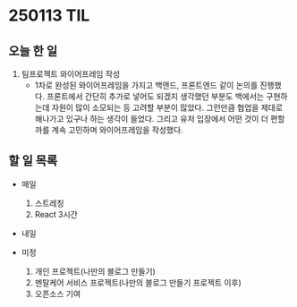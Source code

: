 # 250113 TIL
## 오늘 한 일
1. 팀프로젝트 와이어프레임 작성
    - 1차로 완성된 와이어프레임을 가지고 백엔드, 프론트엔드 같이 논의를 진행했다. 프론트에서 간단히 추가로 넣어도 되겠지 생각했던 부분도 백에서는 구현하는데 자원이 많이 소모되는 등 고려할 부분이 많았다. 그런만큼 협업을 제대로 해나가고 있구나 하는 생각이 들었다. 그리고 유저 입장에서 어떤 것이 더 편할까를 계속 고민하며 와이어프레임을 작성했다. 



## 할 일 목록
  - 매일
    1. 스트레칭
    2. React 3시간

  - 내일


  - 미정
    1. 개인 프로젝트(나만의 블로그 만들기)
    2. 멘탈케어 서비스 프로젝트(나만의 블로그 만들기 프로젝트 이후)
    3. 오픈소스 기여